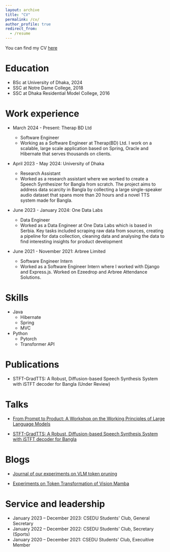 ```yaml
---
layout: archive
title: "CV"
permalink: /cv/
author_profile: true
redirect_from:
  - /resume
---
```


You can find my CV [here](https://flowcv.com/resume/cc660ebps5)

Education
======
* BSc at University of Dhaka, 2024
* SSC at Notre Dame College, 2018
* SSC at Dhaka Residential Model College, 2016

Work experience
======
* March 2024 - Present: Therap BD Ltd
  * Software Engineer
  * Working as a Software Engineer at Therap(BD) Ltd. I work on a scalable, large scale application based on Spring, Oracle and Hibernate that serves thousands on clients.

* April 2023 - May 2024: University of Dhaka
  * Research Assistant
  * Worked as a research assistant where we worked to create a Speech Synthesizer for Bangla from scratch. The project aims to address data scarcity in Bangla by collecting a large single-speaker audio dataset that spans more than 20 hours and a novel TTS system made for Bangla.

* June 2023 - January 2024: One Data Labs
  * Data Engineer
  * Worked as a Data Engineer at One Data Labs which is based in Serbia. Key tasks included scraping raw data from sources, creating a pipeline for data collection, cleaning data and analysing the data to find interesting insights for product development

* June 2021 - November 2021: Arbree Limited
  * Software Engineer Intern
  * Worked as a Software Engineer Intern where I worked with Django and Express.js. Worked on Ezeedrop and Arbree Attendance Solutions.

Skills
======
* Java
  * Hibernate
  * Spring
  * MVC
* Python
  * Pytorch
  * Transformer API

Publications
======
  * STFT-GradTTS: A Robust, Diffusion-based Speech Synthesis System with iSTFT decoder for Bangla (Under Review)
  
Talks
======
  * [From Prompt to Product: A Workshop on the Working Principles of Large Language Models](https://www.canva.com/design/DAGqhCAYFq4/j6HO9Sjf0ItIq7maECuk6w/edit?utm_content=DAGqhCAYFq4&utm_campaign=designshare&utm_medium=link2&utm_source=sharebutton)

  * [STFT-GradTTS: A Robust, Diffusion-based Speech Synthesis System with iSTFT decoder for Bangla](https://docs.google.com/presentation/d/1Az5hiV_t9hlWzQasweqGeolQpliIoU7h8dn3vf-FH9c/edit?usp=sharing)
  
Blogs
======
  * [Journal of our experiments on VLM token pruning](https://dev.to/skondho_kata/vlms-have-an-excess-tokens-2ho5)

  * [Experiments on Token Transformation of Vision Mamba](https://dev.to/skondho_kata/experiments-on-token-transformation-of-vision-mamba-221d)
  
Service and leadership
======
* January 2023 – December 2023: CSEDU Students' Club, General Secretary
* January 2022 – December 2022: CSEDU Students' Club, Secretary (Sports)
* January 2020 – December 2021: CSEDU Students' Club, Execuitive Member